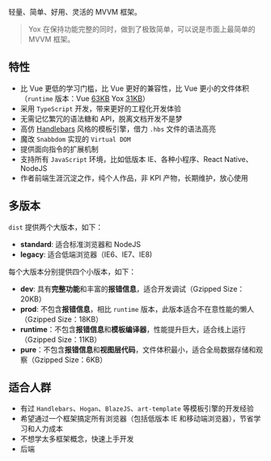 轻量、简单、好用、灵活的 MVVM 框架。

> Yox 在保持功能完整的同时，做到了极致简单，可以说是市面上最简单的 MVVM 框架。

## 特性

* 比 Vue 更低的学习门槛，比 Vue 更好的兼容性，比 Vue 更小的文件体积（`runtime` 版本：Vue [63KB](https://github.com/vuejs/vue/blob/dev/dist/vue.runtime.min.js) Yox [31KB](https://github.com/yoxjs/yox/blob/master/dist/standard/runtime/yox.min.js)）
* 采用 `TypeScript` 开发，带来更好的工程化开发体验
* 无需记忆繁冗的语法糖和 API，脱离文档开发不是梦
* 高仿 [Handlebars](http://handlebarsjs.com/) 风格的模板引擎，借力 `.hbs` 文件的语法高亮
* 魔改 `Snabbdom` 实现的 `Virtual DOM`
* 提供面向指令的扩展机制
* 支持所有 `JavaScript` 环境，比如低版本 IE、各种小程序、React Native、NodeJS
* 作者前端生涯沉淀之作，纯个人作品，非 KPI 产物，长期维护，放心使用

## 多版本

`dist` 提供两个大版本，如下：

* **standard**: 适合标准浏览器和 NodeJS
* **legacy**: 适合低端浏览器（IE6、IE7、IE8)

每个大版本分别提供四个小版本，如下：

* **dev**: 具有**完整功能**和丰富的**报错信息**，适合开发调试（Gzipped Size：20KB）
* **prod**: 不包含**报错信息**，相比 `runtime` 版本，此版本适合不在意性能的懒人（Gzipped Size：18KB）
* **runtime**：不包含**报错信息**和**模板编译器**，性能提升巨大，适合线上运行（Gzipped Size：11KB）
* **pure**：不包含**报错信息**和**视图层代码**，文件体积最小，适合全局数据存储和观察（Gzipped Size：6KB）

## 适合人群

* 有过 `Handlebars`、`Hogan`、`BlazeJS`、`art-template` 等模板引擎的开发经验
* 希望通过一个框架搞定所有浏览器（包括低版本 IE 和移动端浏览器），节省学习和人力成本
* 不想学太多框架概念，快速上手开发
* 后端
